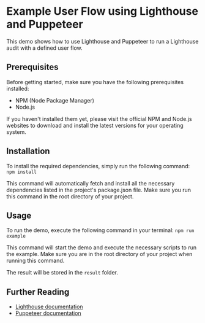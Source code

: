 # Example User Flow using Lighthouse and Puppeteer

This demo shows how to use Lighthouse and Puppeteer to run a Lighthouse audit with a defined user
flow.

## Prerequisites

Before getting started, make sure you have the following prerequisites installed:

- NPM (Node Package Manager)
- Node.js

If you haven't installed them yet, please visit the official NPM and Node.js websites to download
and install the latest versions for your operating system.

## Installation

To install the required dependencies, simply run the following command:
`npm install`

This command will automatically fetch and install all the necessary dependencies listed in the
project's package.json file. Make sure you run this command in the root directory of your project.

## Usage

To run the demo, execute the following command in your terminal:
`npm run example`

This command will start the demo and execute the necessary scripts to run the example.
Make sure you are in the root directory of your project when running this command.

The result will be stored in the `result` folder.

## Further Reading

- [Lighthouse documentation](https://developers.google.com/web/tools/lighthouse/)
- [Puppeteer documentation](https://pptr.dev/)
